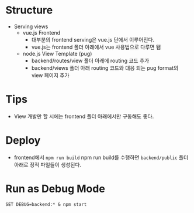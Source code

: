 # Structure
- Serving views
  - vue.js Frontend
    - 대부분의 frontend serving은 vue.js 단에서 이루어진다.
    - vue.js는 frontend 폴더 아래에서 vue 사용법으로 다루면 됌
  - node.js View Template (pug)
    - backend/routes/view 폴더 아래에 routing 코드 추가
    - backend/views 폴더 아래 routing 코드와 대응 되는 pug format의 view 페이지 추가

# Tips
- View 개발만 할 시에는 frontend 폴더 아래에서만 구동해도 좋다.

# Deploy
- frontend에서 ```npm run build``` npm run build를 수행하면 ```backend/public``` 폴더 아래로 정적 파일들이 생성된다.

# Run as Debug Mode
```
SET DEBUG=backend:* & npm start
```